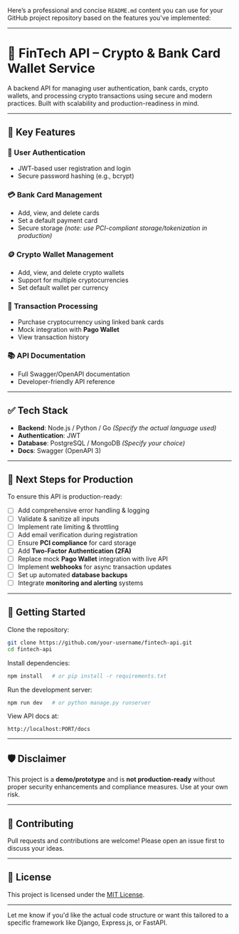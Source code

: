 Here’s a professional and concise `README.md` content you can use for your GitHub project repository based on the features you've implemented:

---

# 🏦 FinTech API – Crypto & Bank Card Wallet Service

A backend API for managing user authentication, bank cards, crypto wallets, and processing crypto transactions using secure and modern practices. Built with scalability and production-readiness in mind.

---

## 🚀 Key Features

### 🔐 User Authentication

* JWT-based user registration and login
* Secure password hashing (e.g., bcrypt)

### 💳 Bank Card Management

* Add, view, and delete cards
* Set a default payment card
* Secure storage *(note: use PCI-compliant storage/tokenization in production)*

### 🪙 Crypto Wallet Management

* Add, view, and delete crypto wallets
* Support for multiple cryptocurrencies
* Set default wallet per currency

### 🔁 Transaction Processing

* Purchase cryptocurrency using linked bank cards
* Mock integration with **Pago Wallet**
* View transaction history

### 📚 API Documentation

* Full Swagger/OpenAPI documentation
* Developer-friendly API reference

---

## ✅ Tech Stack

* **Backend**: Node.js / Python / Go *(Specify the actual language used)*
* **Authentication**: JWT
* **Database**: PostgreSQL / MongoDB *(Specify your choice)*
* **Docs**: Swagger (OpenAPI 3)

---

## 📌 Next Steps for Production

To ensure this API is production-ready:

* [ ] Add comprehensive error handling & logging
* [ ] Validate & sanitize all inputs
* [ ] Implement rate limiting & throttling
* [ ] Add email verification during registration
* [ ] Ensure **PCI compliance** for card storage
* [ ] Add **Two-Factor Authentication (2FA)**
* [ ] Replace mock **Pago Wallet** integration with live API
* [ ] Implement **webhooks** for async transaction updates
* [ ] Set up automated **database backups**
* [ ] Integrate **monitoring and alerting** systems

---

## 📎 Getting Started

Clone the repository:

```bash
git clone https://github.com/your-username/fintech-api.git
cd fintech-api
```

Install dependencies:

```bash
npm install   # or pip install -r requirements.txt
```

Run the development server:

```bash
npm run dev   # or python manage.py runserver
```

View API docs at:

```
http://localhost:PORT/docs
```

---

## 🛡️ Disclaimer

This project is a **demo/prototype** and is **not production-ready** without proper security enhancements and compliance measures. Use at your own risk.

---

## 🤝 Contributing

Pull requests and contributions are welcome! Please open an issue first to discuss your ideas.

---

## 📄 License

This project is licensed under the [MIT License](LICENSE).

---

Let me know if you'd like the actual code structure or want this tailored to a specific framework like Django, Express.js, or FastAPI.
